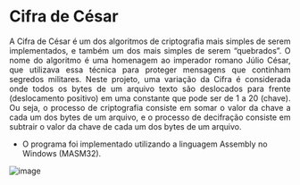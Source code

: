 # Cifra de César
<p align="justify">A Cifra de César é um dos algoritmos de criptografia mais simples de serem implementados, e 
também um dos mais simples de serem “quebrados”. O nome do algoritmo é uma homenagem ao 
imperador romano Júlio César, que utilizava essa técnica para proteger mensagens que continham 
segredos militares. Neste projeto, uma variação da Cifra é considerada onde todos os bytes de um 
arquivo texto são deslocados para frente (deslocamento positivo) em uma constante que pode ser de 1 
a 20 (chave). Ou seja, o processo de criptografia consiste em somar o valor da chave a cada um dos bytes de um arquivo, e o processo de decifração consiste em subtrair o 
valor da chave de cada um dos bytes de um arquivo.</p>

* O programa foi implementado utilizando a linguagem Assembly no Windows (MASM32).<br>

![image](https://github.com/barbarahellen/cifra-de-cesar/assets/91560661/1a1e2d31-8c19-4dad-b497-e719b93f8931)
